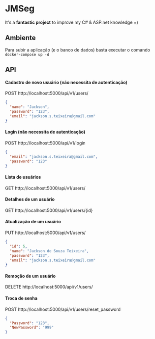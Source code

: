 # JMSeg

It's a **fantastic project** to improve my C# & ASP.net knowledge =)

## Ambiente

Para subir a aplicação (e o banco de dados) basta executar o comando ```docker-compose up -d```

## API

#### Cadastro de novo usuário (não necessita de autenticação)

POST http://localhost:5000/api/v1/users/

```json
{
  "name": "Jackson",
  "password": "123",
  "email": "jackson.s.teixeira@gmail.com"
}
```

#### Login (não necessita de autenticação)

POST http://localhost:5000/api/v1/login

```json
{
  "email": "jackson.s.teixeira@gmail.com",
  "password": "123"
}
```

#### Lista de usuários

GET http://localhost:5000/api/v1/users/

#### Detalhes de um usuário

GET http://localhost:5000/api/v1/users/{id}

#### Atualização de um usuário

PUT http://localhost:5000/api/v1/users/

```json
{
  "id": 5,
  "name": "Jackson de Souza Teixeira",
  "password": "123",
  "email": "jackson.s.teixeira@gmail.com"
}
```

#### Remoção de um usuário

DELETE http://localhost:5000/api/v1/users/

#### Troca de senha

POST http://localhost:5000/api/v1/users/reset_password

```json
{
  "Password": "123",
  "NewPassword": "999"
}
```
